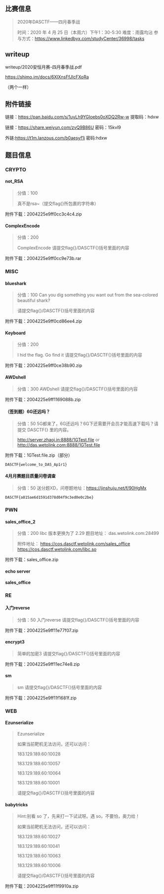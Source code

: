 ## 比赛信息

> 2020年DASCTF——四月春季战
>
> 时间：2020 年 4 月 25 日（本周六）下午1：30-5:30
> 难度：雨露均沾
> 参与方式：https://www.linkedbyx.com/studyCenter/36998/tasks

## writeup

writeup/2020安恒月赛-四月春季战.pdf

https://shimo.im/docs/6XlXnsFfJlcFXoRa

（两个一样）



## 附件链接

链接：https://pan.baidu.com/s/1uyLh9YGIoebs0oXDQ2Rw-w 提取码：hdxw

链接：https://share.weiyun.com/zvQ9B86U 密码：15kvl9

外链:https://t1m.lanzous.com/b0aesyf1i 密码:hdxw



## 题目信息

### CRYPTO

#### not_RSA

> 分值：100
>
> 真不是rsa~（提交flag{}所包裹的字符串）

附件下载：2004225e9ff0cc3c4c4.zip



#### ComplexEncode

> 分值：200
>
> ComplexEncode 请提交flag{}/DASCTF{}括号里面的内容

附件下载：2004225e9ff0cc9e73b.rar



### MISC

#### blueshark

> 分值：100
> Can you dig something you want out from the sea-colored beautiful shark? 
>
> 请提交flag{}/DASCTF{}括号里面的内容

附件下载：2004225e9ff0cd86ee4.zip



#### Keyboard

> 分值：200
>
> I hid the flag. Go find it 请提交flag{}/DASCTF{}括号里面的内容

附件下载：2004225e9ff0ce38b90.zip



#### AWDshell

> 分值：300
> AWDshell 请提交flag{}/DASCTF{}括号里面的内容

附件下载：2004225e9ff1169088b.zip



#### （签到题）6G还远吗？

> 分值：50
> 5G都来了，6G还远吗？6G下还需要开会员才能高速下载吗？请提交 DASCTF{} 里的内容。
>
> http://server.zhaoj.in:8888/1GTest.file or http://das.wetolink.com:8888/1GTest.file

附件下载：1GTest.file.zip（部分）

```
DASCTF{welcome_to_DAS_Ap1r1}
```



#### 4月月赛题目质量问卷调查

> 分值：50
> 送分题XD，问卷题地址：https://jinshuju.net/f/90HgMx

```
DASCTF{a815ae6d1591d378d04f9c3ed0e0c2be}
```



### PWN

#### sales_office_2

> 分值：200
> libc 版本更换为了 2.29 题目地址： das.wetolink.com:28499 
>
> 附件地址： https://cos.dasctf.wetolink.com/sales_office https://cos.dasctf.wetolink.com/libc.so

附件下载：sales_office.zip



#### echo server



#### sales_office



### RE

#### 入门reverse

> 分值：50
> 入门reverse 请提交flag{}/DASCTF{}括号里面的内容

附件下载：2004225e9ff11e77f07.zip



#### encrypt3

> 简单的加密3 请提交flag{}/DASCTF{}括号里面的内容

附件下载：2004225e9ff11ec74e8.zip



#### sm

> sm 请提交flag{}/DASCTF{}括号里面的内容

附件下载：2004225e9ff11f1681f.zip



### WEB

#### Ezunserialize

> Ezunserialize 
>
> 如果当前靶机无法访问，还可以访问： 
>
> 183.129.189.60:10028 
>
> 183.129.189.60:10057 
>
> 183.129.189.60:10064 
>
> 183.129.189.60:10001
>
> 请提交flag{}/DASCTF{}括号里面的内容



#### babytricks

> Hint:别看 so 了，先来打一下试试呀。遇 so，不要怕，奥力给！ 
>
> 如果当前靶机无法访问，还可以访问： 
>
> 183.129.189.60:10027 
>
> 183.129.189.60:10041 
>
> 183.129.189.60:10063 
>
> 183.129.189.60:10006
>
> 请提交flag{}/DASCTF{}括号里面的内容

附件下载：2004225e9ff11f9910a.zip